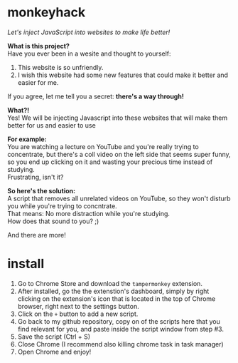 # monkeyhack
<i>Let's inject JavaScript into websites to make life better!</i>

<b>What is this project?</b><br>
Have you ever been in a wesite and thought to yourself:
1. This website is so unfriendly.
2. I wish this website had some new features that could make it better and easier for me.

If you agree, let me tell you a secret: <b>there's a way through!</b>

<b>What?!</b><br>
Yes! We will be injecting Javascript into these websites that will make them better for us and easier to use<br>

<b>For example:</b><br>
You are watching a lecture on YouTube and you're really trying to concentrate, but there's a coll video on the left side that seems super funny, so you end up clicking on it and wasting your precious time instead of studying.<br>
Frustrating, isn't it?

<b>So here's the solution:</b><br>
A script that removes all unrelated videos on YouTube, so they won't disturb you while you're trying to concntrate.<br>
That means: No more distraction while you're studying.<br>
How does that sound to you? ;)<br>

And there are more!

# install
1. Go to Chrome Store and download the `tampermonkey` extension.
2. After installed, go the the extenstion's dashboard, simply by right clicking on the extension's icon that is located in the top of Chrome browser, right next to the settings button.
3. Click on the `+` button to add a new script.
4. Go back to my github repository, copy on of the scripts here that you find relevant for you, and paste inside the script window from step #3. 
5. Save the script (Ctrl + S)
6. Close Chrome (I recommend also killing chrome task in task manager)
7. Open Chrome and enjoy!
